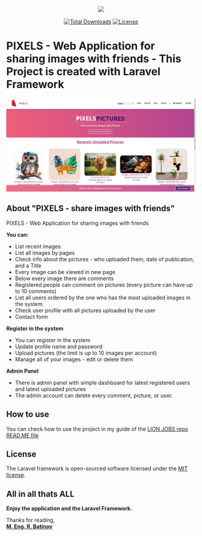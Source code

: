 <p align="center"><a href="https://laravel.com" target="_blank"><img src="https://raw.githubusercontent.com/laravel/art/master/logo-lockup/5%20SVG/2%20CMYK/1%20Full%20Color/laravel-logolockup-cmyk-red.svg" width="400"></a></p>

<p align="center">
<a href="https://packagist.org/packages/laravel/framework"><img src="https://img.shields.io/packagist/dt/laravel/framework" alt="Total Downloads"></a>
<a href="https://packagist.org/packages/laravel/framework"><img src="https://img.shields.io/packagist/l/laravel/framework" alt="License"></a>
</p>

# PIXELS - Web Application for sharing images with friends - This Project is created with Laravel Framework
![Alt text](/public/images/screenshots/pixels-homepage.png "PIXELS")

## About "PIXELS - share images with friends"

PIXELS - Web Application for sharing images with friends

**You can:**
- List recent images
- List all images by pages
- Check info about the pictures - who uploaded them, date of publication, and a Title
- Every image can be viewed in new page
- Below every image there are comments
- Registered people can comment on pictures (every picture can have up to 10 comments)
- List all users ordered by the one who has the most uploaded images in the system.
- Check user profile with all pictures uploaded by the user
- Contact form

**Register in the system**
- You can register in the system
- Update profile name and password
- Upload pictures (the limit is up to 10 images per account)
- Manage all of your images - edit or delete them

**Admin Panel**
- There is admin panel with simple dashboard for latest registered users and latest uploaded pictures
- The admin account can delete every comment, picture, or user. 

## How to use

You can check how to use the project in my guide of the [LION JOBS repo READ.ME file](https://github.com/rbatinov/find-a-job-laravel-app/blob/master/README.md)

## License

The Laravel framework is open-sourced software licensed under the [MIT license](https://opensource.org/licenses/MIT).

## All in all thats ALL 

**Enjoy the application and the Laravel Framework.**

Thanks for reading,  
**[M. Eng. R. Batinov](https://radoslav-batinov.bss.design/index.html)**
